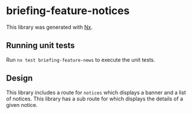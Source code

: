 # briefing-feature-notices

This library was generated with [Nx](https://nx.dev).

## Running unit tests

Run `nx test briefing-feature-news` to execute the unit tests.

## Design

This library includes a route for `notices` which displays a banner and a list of notices.
This library has a sub route for which displays the details of a given notice.

